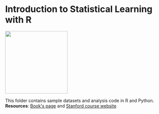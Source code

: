# Introduction to Statistical Learning with R
<img src="http://www-bcf.usc.edu/~gareth/ISL/ISL%20Cover%202.jpg" width="200">


This folder contains sample datasets and analysis code in R and Python. **Resources**: [Book's page](https://statlearning.com) 
and [Stanford course website](https://lagunita.stanford.edu/courses/HumanitiesSciences/StatLearning/Winter2016/about)
